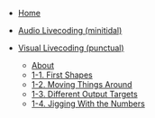 <!-- docs/_sidebar.md -->

- [Home](/)

- [Audio Livecoding (minitidal)](/minitidal/)

<!--  - [About](/minitidal/)
  - [1-1. First Sounds](/minitidal/1-1.md)
  - [1-2. Mini-notation Sequencing and Patterning Concepts](/minitidal/1-2.md)
  - [1-3. Pitches, Filters and Re-use](/minitidal/1-3.md)
  - [1-4. Pattern Mod Func and Randomness](/minitidal/1-4.md)
-->

- [Visual Livecoding (punctual)](/punctual/)

  - [About](/punctual/)
  - [1-1. First Shapes](/punctual/1-1.md)
  - [1-2. Moving Things Around](/punctual/1-2.md)
  - [1-3. Different Output Targets](/punctual/1-3.md)
  - [1-4. Jigging With the Numbers](/punctual/1-4.md)
